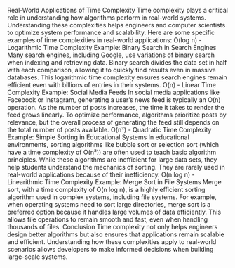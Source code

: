 Real-World Applications of Time Complexity
Time complexity plays a critical role in understanding how algorithms perform in real-world systems. Understanding these complexities helps engineers and computer scientists to optimize system performance and scalability. Here are some specific examples of time complexities in real-world applications:
O(log n) - Logarithmic Time Complexity
Example: Binary Search in Search Engines
Many search engines, including Google, use variations of binary search when indexing and retrieving data. Binary search divides the data set in half with each comparison, allowing it to quickly find results even in massive databases. This logarithmic time complexity ensures search engines remain efficient even with billions of entries in their systems.
O(n) - Linear Time Complexity
Example: Social Media Feeds
In social media applications like Facebook or Instagram, generating a user’s news feed is typically an O(n) operation. As the number of posts increases, the time it takes to render the feed grows linearly. To optimize performance, algorithms prioritize posts by relevance, but the overall process of generating the feed still depends on the total number of posts available.
O(n²) - Quadratic Time Complexity
Example: Simple Sorting in Educational Systems
In educational environments, sorting algorithms like bubble sort or selection sort (which have a time complexity of O(n²)) are often used to teach basic algorithm principles. While these algorithms are inefficient for large data sets, they help students understand the mechanics of sorting. They are rarely used in real-world applications because of their inefficiency.
O(n log n) - Linearithmic Time Complexity
Example: Merge Sort in File Systems
Merge sort, with a time complexity of O(n log n), is a highly efficient sorting algorithm used in complex systems, including file systems. For example, when operating systems need to sort large directories, merge sort is a preferred option because it handles large volumes of data efficiently. This allows file operations to remain smooth and fast, even when handling thousands of files.
Conclusion
Time complexity not only helps engineers design better algorithms but also ensures that applications remain scalable and efficient. Understanding how these complexities apply to real-world scenarios allows developers to make informed decisions when building large-scale systems.
